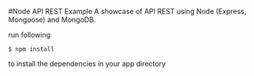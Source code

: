 #Node API REST Example
A showcase of API REST using Node (Express, Mongoose) and MongoDB.

run following

`$ npm install`

to install the dependencies in your app directory
